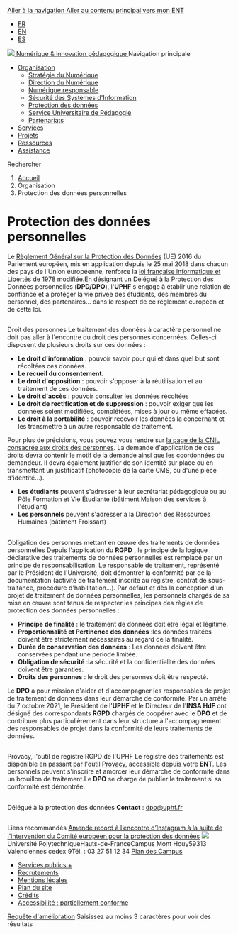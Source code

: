 [ Aller à la navigation ](https://numerique.uphf.fr/organisation/protection%20des%20donn%C3%A9es#nav) [ Aller au contenu principal ](https://numerique.uphf.fr/organisation/protection%20des%20donn%C3%A9es#main-content)
[vers mon ENT](https://portail.uphf.fr "vers mon ENT - Espace de travail numérique de l'UPHF - Nouvelle fenêtre")
  * [FR](https://numerique.uphf.fr/organisation/protection%20des%20donn%C3%A9es)
  * [EN](https://numerique.uphf.fr/en/organization/data%20protection)
  * [ES](https://numerique.uphf.fr/es/organizaci%C3%B3n/protecci%C3%B3n%20de%20datos)


[ ![](https://numerique.uphf.fr/sites/default/files/UPHF_logo.svg) Numérique & innovation pédagogique ](https://numerique.uphf.fr/ "Accueil - Université Polytechnique Hauts-de-France - Numérique & Innovation Pédagogique")
Navigation principale
  * [Organisation](https://numerique.uphf.fr/organisation/protection%20des%20donn%C3%A9es "Déplier le menu Organisation")
    * [Stratégie du Numérique](https://numerique.uphf.fr/organisation/strat%C3%A9gie-du-num%C3%A9rique)
    * [Direction du Numérique](https://numerique.uphf.fr/organisation/la-direction-du-num%C3%A9rique-dnum)
    * [Numérique responsable](https://numerique.uphf.fr/organisation/num%C3%A9rique-responsable)
    * [Sécurité des Systèmes d'Information](https://numerique.uphf.fr/organisation/s%C3%A9curit%C3%A9%20des%20syst%C3%A8mes%20d%27information)
    * [Protection des données](https://numerique.uphf.fr/organisation/protection%20des%20donn%C3%A9es)
    * [Service Universitaire de Pédagogie](https://numerique.uphf.fr/organisation/service-universitaire-de-pedagogie)
    * [Partenariats](https://numerique.uphf.fr/organisation/partenariats)
  * [Services](https://numerique.uphf.fr/services)
  * [Projets](https://numerique.uphf.fr/projets)
  * [Ressources](https://numerique.uphf.fr/ressources)
  * [Assistance](https://numerique.uphf.fr/assistance)


Rechercher
  1. [Accueil](https://numerique.uphf.fr/)
  2. Organisation 
  3. Protection des données personnelles 


# Protection des données personnelles
Le [Règlement Général sur la Protection des Données](https://www.cnil.fr/fr/comprendre-le-rgpd "vers le site de la CNIL - nouvelle fenêtre") (UE) 2016 du Parlement européen, mis en application depuis le 25 mai 2018 dans chacun des pays de l'Union européenne, renforce la [loi française informatique et Libertés de 1978 modifiée](https://www.legifrance.gouv.fr/affichTexte.do?cidTexte=JORFTEXT000000886460 "vers le site legifrance.gouv.fr - nouvelle fenêtre").En désignant un Délégué à la Protection des Données personnelles (**DPD/DPO**), l'**UPHF** s'engage à établir une relation de confiance et à protéger la vie privée des étudiants, des membres du personnel, des partenaires… dans le respect de ce règlement européen et de cette loi.
## 
Droit des personnes
Le traitement des données à caractère personnel ne doit pas aller à l'encontre du droit des personnes concernées. Celles-ci disposent de plusieurs droits sur ces données : 
  * **Le droit d'information** : pouvoir savoir pour qui et dans quel but sont récoltées ces données. 
  * **Le recueil du consentement**.
  * **Le droit d'opposition** : pouvoir s'opposer à la réutilisation et au traitement de ces données.
  * **Le droit d'accès** : pouvoir consulter les données récoltées
  * **Le droit de rectification et de suppression** : pouvoir exiger que les données soient modifiées, complétées, mises à jour ou même effacées.
  * **Le droit à la portabilité** : pouvoir recevoir les données la concernant et les transmettre à un autre responsable de traitement.


Pour plus de précisions, vous pouvez vous rendre sur [la page de la CNIL consacrée aux droits des personnes](https://www.cnil.fr/fr/respecter-les-droits-des-personnes "vers le site de la CNIL - nouvelle fenêtre").
La demande d'application de ces droits devra contenir le motif de la demande ainsi que les coordonnées du demandeur. Il devra également justifier de son identité sur place ou en transmettant un justificatif (photocopie de la carte CMS, ou d'une pièce d'identité…).
  * **Les étudiants** peuvent s'adresser à leur secrétariat pédagogique ou au Pôle Formation et Vie Étudiante (bâtiment Maison des services à l'étudiant)
  * **Les personnels** peuvent s'adresser à la Direction des Ressources Humaines (bâtiment Froissart)


## 
Obligation des personnes mettant en œuvre des traitements de données personnelles
Depuis l'application du **RGPD** , le principe de la logique déclarative des traitements de données personnelles est remplacé par un principe de responsabilisation. Le responsable de traitement, représenté par le Président de l'Université, doit démontrer la conformité par de la documentation (activité de traitement inscrite au registre, contrat de sous-traitance, procédure d'habilitation…). Par défaut et dès la conception d'un projet de traitement de données personnelles, les personnels chargés de sa mise en œuvre sont tenus de respecter les principes des règles de protection des données personnelles :
  * **Principe de finalité** : le traitement de données doit être légal et légitime.
  * **Proportionnalité et Pertinence des données** :les données traitées doivent être strictement nécessaires au regard de la finalité.
  * **Durée de conservation des données** : Les données doivent être conservées pendant une période limitée.
  * **Obligation de sécurité** :la sécurité et la confidentialité des données doivent être garanties.
  * **Droits des personnes** : le droit des personnes doit être respecté.


Le **DPO** a pour mission d'aider et d'accompagner les responsables de projet de traitement de données dans leur démarche de conformité.
Par un arrêté du 7 octobre 2021, le Président de l'**UPHF** et le Directeur de l'**INSA HdF** ont désigné des correspondants **RGPD** chargés de coopérer avec le **DPO** et de contribuer plus particulièrement dans leur structure à l'accompagnement des responsables de projet dans la conformité de leurs traitements de données.
## 
Provacy, l'outil de registre RGPD de l'UPHF
Le registre des traitements est disponible en passant par l'outil [Provacy](https://numerique.uphf.fr/services/provacy-protection-des-donn%C3%A9es-personnelles), accessible depuis votre **ENT**.
Les personnels peuvent s'inscrire et amorcer leur démarche de conformité dans un brouillon de traitement.Le **DPO** se charge de publier le traitement si sa conformité est démontrée.
## 
Délégué à la protection des données
**Contact** : dpo@uphf.fr
## 
Liens recommandés
[Amende record à l’encontre d’Instagram à la suite de l'intervention du Comité européen pour la protection des données](https://www.cnil.fr/fr/amende-record-lencontre-dinstagram-la-suite-de-lintervention-du-comite-europeen-pour-la-protection "vers l'article sur le site de la CNIL - nouvelle fenêtre")
![](https://numerique.uphf.fr/sites/default/files/UPHF_logo.svg)
Université PolytechniqueHauts-de-FranceCampus Mont Houy59313 Valenciennes cedex 9Tél. : 03 27 51 12 34
[Plan des Campus](https://www.uphf.fr/plan-site)
  * [Services publics +](https://www.uphf.fr/luphf-sengage-dans-services-publics)
  * [Recrutements](https://numerique.uphf.fr/on-recrute)
  * [Mentions légales](https://numerique.uphf.fr/mentions-légales)
  * [Plan du site](https://numerique.uphf.fr/sitemap)
  * [Crédits](https://numerique.uphf.fr/crédits)
  * [Accessibilité : partiellement conforme](https://numerique.uphf.fr/accessibilité)


[Requête d'amélioration](https://www.uphf.fr/requete-damelioration)
Saisissez au moins 3 caractères pour voir des résultats
